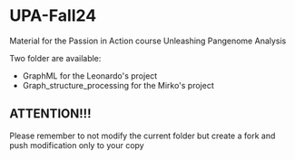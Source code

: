 # UPA-Fall24
Material for the Passion in Action course Unleashing Pangenome Analysis

Two folder are available:

- GraphML for the Leonardo's project
- Graph_structure_processing for the Mirko's project

## ATTENTION!!! 
Please remember to not modify the current folder but create a fork and push modification only to your copy
